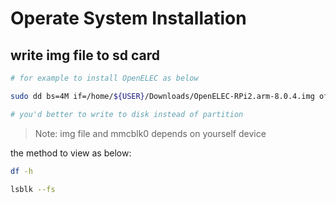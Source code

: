 # Operate System Installation

## write img file to sd card
```bash
# for example to install OpenELEC as below

sudo dd bs=4M if=/home/${USER}/Downloads/OpenELEC-RPi2.arm-8.0.4.img of=/dev/mmcblk0 && sync

# you'd better to write to disk instead of partition
```

> Note: img file and mmcblk0 depends on yourself device

the method to view as below:

```bash
df -h

lsblk --fs 
```
